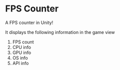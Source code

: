 # FPS Counter
 A FPS counter in Unity!
 
It displays the following information in the game view
1. FPS count
2. CPU info
3. GPU info
4. OS info
5. API info
